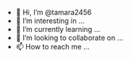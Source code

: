 - 👋 Hi, I’m @tamara2456
- 👀 I’m interesting in ...
- 🌱 I’m currently learning ...
- 💞️ I’m looking to collaborate on ...
- 📫 How to reach me ...

<!---
tamara2456/tamara2456 is a ✨ special ✨ repository because its `README.md` (this file) appears on your GitHub profile.
You can click the Preview link to take a look at your changes.
--->

